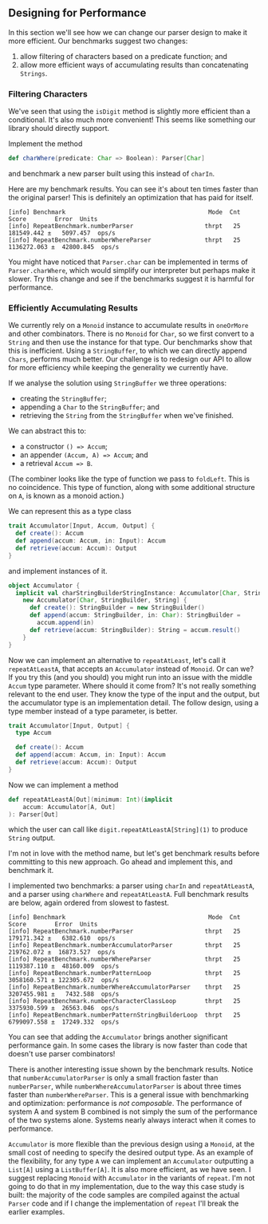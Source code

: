 ## Designing for Performance

In this section we'll see how we can change our parser design to make it more efficient. Our benchmarks suggest two changes:

1. allow filtering of characters based on a predicate function; and
2. allow more efficient ways of accumulating results than concatenating `Strings`.


### Filtering Characters

We've seen that using the `isDigit` method is slightly more efficient than a conditional. It's also much more convenient! This seems like something our library should directly support.

Implement the method

```scala
def charWhere(predicate: Char => Boolean): Parser[Char]
```

and benchmark a new parser built using this instead of `charIn`.

Here are my benchmark results. You can see it's about ten times faster than the original parser! This is definitely an optimization that has paid for itself. 

```
[info] Benchmark                                        Mode  Cnt        Score        Error  Units
[info] RepeatBenchmark.numberParser                    thrpt   25   181549.442 ±   5097.457  ops/s
[info] RepeatBenchmark.numberWhereParser               thrpt   25  1136272.063 ±  42800.845  ops/s
```

You might have noticed that `Parser.char` can be implemented in terms of `Parser.charWhere`, which would simplify our interpreter but perhaps make it slower. Try this change and see if the benchmarks suggest it is harmful for performance.


### Efficiently Accumulating Results

We currently rely on a `Monoid` instance to accumulate results in `oneOrMore` and other combinators. There is no `Monoid` for `Char`, so we first convert to a `String` and then use the instance for that type. Our benchmarks show that this is inefficient. Using a `StringBuffer`, to which we can directly append `Chars`, performs much better. Our challenge is to redesign our API to allow for more efficiency while keeping the generality we currently have.

If we analyse the solution using `StringBuffer` we three operations:

- creating the `StringBuffer`;
- appending a `Char` to the `StringBuffer`; and
- retrieving the `String` from the `StringBuffer` when we've finished.

We can abstract this to:

- a constructor `() => Accum`;
- an appender `(Accum, A) => Accum`; and
- a retrieval `Accum => B`.

(The combiner looks like the type of function we pass to `foldLeft`. This is no coincidence. This type of function, along with some additional structure on `A`, is known as a monoid action.)

We can represent this as a type class

```scala mdoc:silent
trait Accumulator[Input, Accum, Output] {
  def create(): Accum
  def append(accum: Accum, in: Input): Accum
  def retrieve(accum: Accum): Output
}
```

and implement instances of it.

```scala mdoc:silent
object Accumulator {
  implicit val charStringBuilderStringInstance: Accumulator[Char, StringBuilder, String] =
    new Accumulator[Char, StringBuilder, String] {
      def create(): StringBuilder = new StringBuilder()
      def append(accum: StringBuilder, in: Char): StringBuilder =
        accum.append(in)
      def retrieve(accum: StringBuilder): String = accum.result()
    }
}
```

Now we can implement an alternative to `repeatAtLeast`, let's call it `repeatAtLeastA`, that accepts an `Accumulator` instead of `Monoid`. Or can we? If you try this (and you should) you might run into an issue with the middle `Accum` type parameter. Where should it come from? It's not really something relevant to the end user. They know the type of the input and the output, but the accumulator type is an implementation detail. The follow design, using a type member instead of a type parameter, is better.

```scala mdoc:reset:silent
trait Accumulator[Input, Output] {
  type Accum

  def create(): Accum
  def append(accum: Accum, in: Input): Accum
  def retrieve(accum: Accum): Output
}
```

Now we can implement a method

```scala
def repeatAtLeastA[Out](minimum: Int)(implicit
    accum: Accumulator[A, Out]
): Parser[Out]
```

which the user can call like `digit.repeatAtLeastA[String](1)` to produce `String` output. 

I'm not in love with the method name, but let's get benchmark results before committing to this new approach. Go ahead and implement this, and benchmark it.

I implemented two benchmarks: a parser using `charIn` and `repeatAtLeastA`, and a parser using `charWhere` and `repeatAtLeastA`. Full benchmark results are below, again ordered from slowest to fastest.

```
[info] Benchmark                                        Mode  Cnt        Score        Error  Units
[info] RepeatBenchmark.numberParser                    thrpt   25   179171.342 ±   6382.610  ops/s
[info] RepeatBenchmark.numberAccumulatorParser         thrpt   25   219762.072 ±  16873.527  ops/s
[info] RepeatBenchmark.numberWhereParser               thrpt   25  1119387.110 ±  48160.009  ops/s
[info] RepeatBenchmark.numberPatternLoop               thrpt   25  3058160.571 ± 122305.672  ops/s
[info] RepeatBenchmark.numberWhereAccumulatorParser    thrpt   25  3207455.981 ±   7432.588  ops/s
[info] RepeatBenchmark.numberCharacterClassLoop        thrpt   25  3375930.599 ±  26563.046  ops/s
[info] RepeatBenchmark.numberPatternStringBuilderLoop  thrpt   25  6799097.558 ±  17249.332  ops/s
```

You can see that adding the `Accumulator` brings another significant performance gain. In some cases the library is now faster than code that doesn't use parser combinators! 

There is another interesting issue shown by the benchmark results. Notice that `numberAccumulatorParser` is only a small fraction faster than `numberParser`, while `numberWhereAccumulatorParser` is about three times faster than `numberWhereParser`. This is a general issue with benchmarking and optimization: performance is *not composable*. The performance of system A and system B combined is not simply the sum of the performance of the two systems alone. Systems nearly always interact when it comes to performance.

`Accumulator` is more flexible than the previous design using a `Monoid`, at the small cost of needing to specify the desired output type. As an example of the flexibility, for any type `A` we can implement an `Accumulator` outputting a `List[A]` using a `ListBuffer[A]`. It is also more efficient, as we have seen. I suggest replacing `Monoid` with `Accumulator` in the variants of `repeat`. I'm not going to do that in my implementation, due to the way this case study is built: the majority of the code samples are compiled against the actual `Parser` code and if I change the implementation of `repeat` I'll break the earlier examples.
